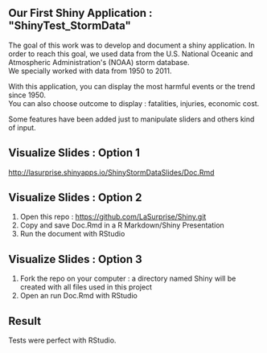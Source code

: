 ## Our First Shiny Application : "ShinyTest_StormData"

The goal of this work was to develop and document a shiny application.
In order to reach this goal, we used data from the U.S. National Oceanic and Atmospheric Administration's (NOAA) storm database.  
We specially worked with data from 1950 to 2011. 
 
With this application, you can display the most harmful events or the trend since 1950.  
You can also choose outcome to display : fatalities, injuries, economic cost.  

Some features have been added just to manipulate sliders and others kind of input.  

## Visualize Slides : Option 1

http://lasurprise.shinyapps.io/ShinyStormDataSlides/Doc.Rmd 

## Visualize Slides : Option 2
1. Open this repo : https://github.com/LaSurprise/Shiny.git
2. Copy and save Doc.Rmd in a R Markdown/Shiny Presentation
3. Run the document with RStudio

## Visualize Slides : Option 3

1. Fork the repo on your computer
 : a directory named Shiny will be created with all files used in this project      
2. Open an run Doc.Rmd with RStudio    

## Result
Tests were perfect with RStudio.    




 

